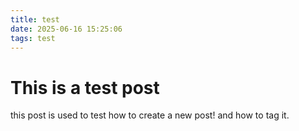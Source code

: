 ```yaml
---
title: test
date: 2025-06-16 15:25:06
tags: test
---
```


# This is a test post
 this post is used to test how to create a new post! and how to tag it.      

 